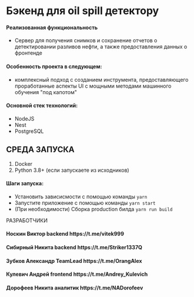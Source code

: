 <h1>Бэкенд для oil spill детектору</h1>
<h4>Реализованная функциональность</h4>
<ul>
 <li>Сервер для получения снимков и сохранение отчетов о детектировании разливов нефти, а также предоставления данных о фронтенде</li>
</ul> 
<h4>Особенность проекта в следующем:</h4>
<ul>
 <li>комплексный подход с созданием инструмента, предоставляющего проработанные аспекты UI с мощными методами машинного обучения "под капотом"</li>
</ul>
<h4>Основной стек технологий:</h4>
<ul>
  <li>NodeJS</li>
  <li>Nest</li>
  <li>PostgreSQL</li>
</ul>

СРЕДА ЗАПУСКА
------------
1) Docker
2) Python 3.8+ (если запускаете из исходников)

<h4>Шаги запуска:</h4>
<ul>
  <li>Установить зависисмости с помощью команды <code>yarn</code></li>
  <li>Запустите приложение с помощью команды <code>yarn start</code></li>
  <li>(При необходимости) Сборка production билда <code>yarn run build</code> </li>
</ul>


РАЗРАБОТЧИКИ

<h4>Носкин Виктор backend https://t.me/vitek999 </h4>
<h4>Сибирный Никита backend https://t.me/Striker1337Q </h4>
<h4>Зубков Александр TeamLead https://t.me/OrangAlex </h4>
<h4>Кулевич Андрей frontend https://t.me/Andrey_Kulevich </h4>
<h4>Дорофеев Никита аналитик https://t.me/NADorofeev </h4>